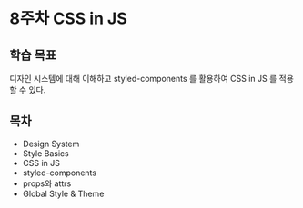 # 8주차 CSS in JS

## 학습 목표

디자인 시스템에 대해 이해하고 styled-components 를 활용하여 CSS in JS 를 적용할 수 있다.

## 목차

- Design System
- Style Basics
- CSS in JS
- styled-components
- props와 attrs
- Global Style & Theme